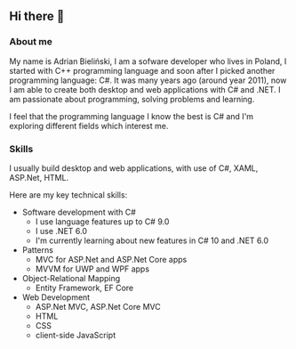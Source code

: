 ## Hi there 👋

### About me

My name is Adrian Bieliński, I am a sofware developer who lives in Poland, I started with C++ programming language and soon after I picked another programming language: C#. It was many years ago (around year 2011), now I am able to create both desktop and web applications with C# and .NET. I am passionate about programming, solving problems and learning.

I feel that the programming language I know the best is C# and I'm exploring different fields which interest me.

### Skills

I usually build desktop and web applications, with use of C#, XAML, ASP.Net, HTML.

Here are my key technical skills:

- Software development with C#
  - I use language features up to C# 9.0
  - I use .NET 6.0
  - I'm currently learning about new features in C# 10 and .NET 6.0 
- Patterns
  - MVC for ASP.Net and ASP.Net Core apps
  - MVVM for UWP and WPF apps
- Object-Relational Mapping
  - Entity Framework, EF Core
- Web Development
  - ASP.Net MVC, ASP.Net Core MVC
  - HTML
  - CSS
  - client-side JavaScript

<!--
- 🔭 I’m currently working on ...
- 🌱 I’m currently learning ...
- 💬 Ask me about ...
- 📫 How to reach me: ...
- 😄 Pronouns: ...
-->
